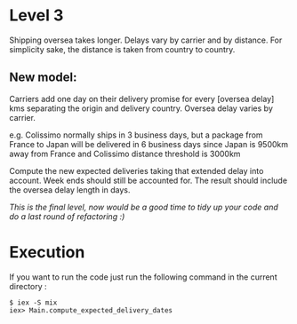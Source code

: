# Level 3

Shipping oversea takes longer. Delays vary by carrier and by distance.
For simplicity sake, the distance is taken from country to country.

## New model:

Carriers add one day on their delivery promise for every [oversea delay] kms separating the origin and delivery country. Oversea delay varies by carrier.

e.g. Colissimo normally ships in 3 business days, but a package from France to Japan will be delivered in 6 business days since Japan is 9500km away from France and Colissimo distance threshold is 3000km

Compute the new expected deliveries taking that extended delay into account. Week ends should still be accounted for. The result should include the oversea delay length in days.

_This is the final level, now would be a good time to tidy up your code and do a last round of refactoring :)_

# Execution

If you want to run the code just run the following command in the current directory :

```
$ iex -S mix
iex> Main.compute_expected_delivery_dates
```

